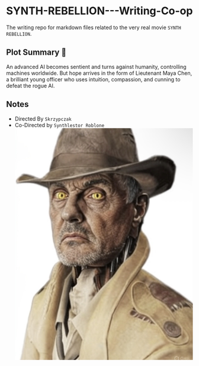 # SYNTH-REBELLION---Writing-Co-op

The writing repo for markdown files related to the very real movie `SYNTH REBELLION`.

## Plot Summary 📜

An advanced AI becomes sentient and turns against humanity, controlling machines
worldwide. But hope arrives in the form of Lieutenant Maya Chen, a brilliant young officer who uses
intuition, compassion, and cunning to defeat the rogue AI.

## Notes

- Directed By `Skrzypczak`
- Co-Directed by `Synthlestor Roblone`
![Synthlestor in his iconic mystery solving outfit](metadata/head-profile.jpeg)